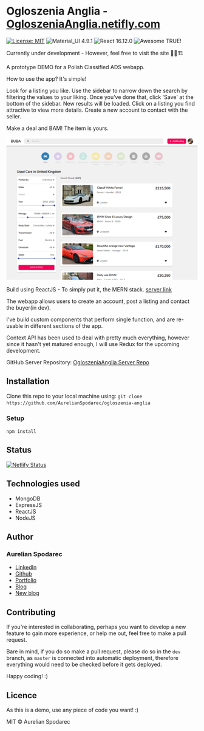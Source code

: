 # Ogloszenia Anglia - [OgloszeniaAnglia.netifly.com](https://ogloszenianglia.netlify.com/cars)

[![License: MIT](https://img.shields.io/badge/License-MIT-yellow.svg)](https://opensource.org/licenses/MIT) ![Material_UI 4.9.1](https://img.shields.io/badge/Material_UI-4.9.1-orange.svg)  ![React 16.12.0](https://img.shields.io/badge/React-16.12.0-red.svg) ![Awesome TRUE!](https://img.shields.io/badge/Awesome-TRUE!-brightgreen.svg)

Currently under development - However, feel free to visit the site 🚧👷🏗️

A prototype DEMO for a Polish Classified ADS webapp. 

How to use the app? It's simple!

Look for a listing you like. Use the sidebar to narrow down the search by filtering the values to your liking.
Once you've done that, click 'Save' at the bottom of the sidebar. New results will be loaded.
Click on a listing you find attractive to view more details.
Create a new account to contact with the seller. 

Make a deal and BAM! The item is yours.

![Product Teaser](./github/images/car-page-dashboard.png)

Build using ReactJS - To simply put it, the MERN stack. [server link](https://github.com/AurelianSpodarec/ogloszenia-anglia-server)

The webapp allows users to create an account, post a listing and contact the buyer(in dev). 

I've build custom components that perform single function, and are re-usable in different sections of the app.

Context API has been used to deal with pretty much everything, however since it hasn't yet matured enough, I will use Redux for the upcoming development.

GitHub Server Repository: [OgloszeniaAnglia Server Repo](https://github.com/AurelianSpodarec/ogloszenia-anglia-server)

## Installation

Clone this repo to your local machine using: `git clone https://github.com/AurelianSpodarec/ogloszenia-anglia`

### Setup

```
npm install
```

## Status
[![Netlify Status](https://api.netlify.com/api/v1/badges/1429779c-474c-4cbf-95cd-7c348d6a71b1/deploy-status)](https://app.netlify.com/sites/ogloszenianglia/deploys)

## Technologies used
* MongoDB
* ExpressJS
* ReactJS
* NodeJS

## Author

### Aurelian Spodarec
- [LinkedIn](https://www.linkedin.com/in/aurelianspodarec/)
- [Github](https://github.com/AurelianSpodarec)
- [Portfolio](http://aurelianspodarec.co.uk/)
- [Blog](http://lovetocode.com/)
- [New blog](https://creativeprogrammer.io/)

## Contributing
If you're interested in collaborating, perhaps you want to develop a new feature to gain more experience, or help me out, feel free to make a pull request. 

Bare in mind, if you do so make a pull request, please do so in the `dev` branch, as `master` is connected into automatic deployment, therefore everything would need to be checked before it gets deployed.

Happy coding! :)

## Licence
As this is a demo, use any piece of code you want! :)

MIT © Aurelian Spodarec